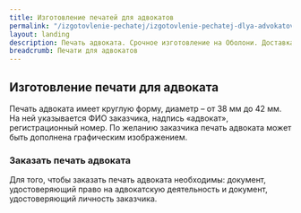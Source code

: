 ```yaml
---
title: Изготовление печатей для адвокатов
permalink: "/izgotovlenie-pechatej/izgotovlenie-pechatej-dlya-advokatov/"
layout: landing
description: Печать адвоката. Срочное изготовление на Оболони. Доставка по Украине - 1 день.
breadcrumb: Печати для адвокатов
---
```


## Изготовление печати для адвоката ##
Печать адвоката имеет круглую форму, диаметр – от 38 мм до 42 мм. На ней указывается ФИО заказчика, надпись «адвокат», регистрационный номер. По желанию заказчика печать адвоката может быть дополнена графическим изображением.

### Заказать печать адвоката ###
Для того, чтобы заказать печать адвоката необходимы: документ, удостоверяющий право на адвокатскую деятельность и документ, удостоверяющий личность заказчика.



